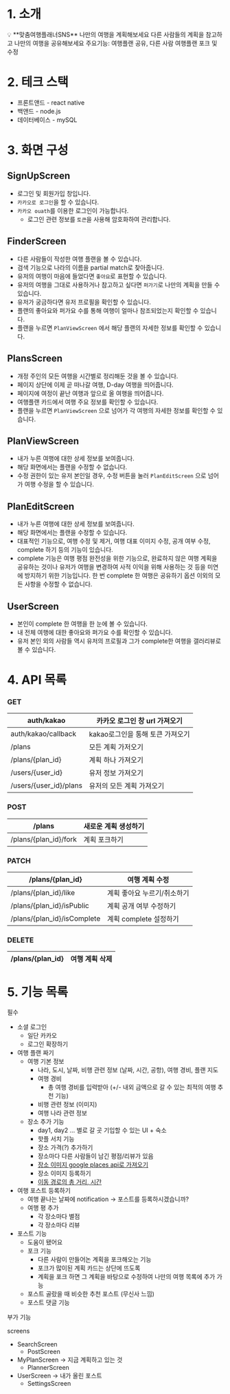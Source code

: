# 1. 소개

<aside>
💡 **맞춤여행플래너SNS**
나만의 여행을 계획해보세요
다른 사람들의 계획을 참고하고 나만의 여행을 공유해보세요
주요기능: 여행플랜 공유, 다른 사람 여행플랜 포크 및 수정

</aside>

# 2. 테크 스택

- 프론트앤드 - react native
- 백앤드 - node.js
- 데이터베이스 - mySQL

# 3. 화면 구성

## SignUpScreen

- 로그인 및 회원가입 창입니다.
- `카카오로 로그인`을 할 수 있습니다.
- `카카오 ouath`를 이용한 로그인이 가능합니다.
    - 로그인 관련 정보를 `토큰`을 사용해 암호화하여 관리합니다.

## FinderScreen

- 다른 사람들이 작성한 여행 플랜을 볼 수 있습니다.
- 검색 기능으로 나라의 이름을 partial match로 찾아줍니다.
- 유저의 여행이 마음에 들었다면 `좋아요`로 표현할 수 있습니다.
- 유저의 여행을 그대로 사용하거나 참고하고 싶다면 `퍼가기`로 나만의 계획을 만들 수 있습니다.
- 유저가 궁금하다면 유저 프로필을 확인할 수 있습니다.
- 플랜의 좋아요와 퍼가요 수를 통해 여행이 얼마나 참조되었는지 확인할 수 있습니다.
- 플랜을 누르면 `PlanViewScreen` 에서 해당 플랜의 자세한 정보를 확인할 수 있습니다.

## PlansScreen

- 개정 주인의 모든 여행을 시간별로 정리해둔 것을 볼 수 있습니다.
- 페이지 상단에 이제 곧 떠나갈 여행, D-day 여행을 띄어줍니다.
- 페이지에 여정이 끝난 여행과 앞으로 올 여행을 띄어줍니다.
- 여행플랜 카드에서 여행 주요 정보를 확인할 수 있습니다.
- 플랜을 누르면 `PlanViewScreen` 으로 넘어가 각 여행의 자세한 정보를 확인할 수 있습니다.

## PlanViewScreen

- 내가 누른 여행에 대한 상세 정보를 보여줍니다.
- 해당 화면에서는 플랜을 수정할 수 없습니다.
- 수정 권한이 있는 유저 본인일 경우, 수정 버튼을 눌러 `PlanEditScreen` 으로 넘어가 여행 수정을 할 수 있습니다.

## PlanEditScreen

- 내가 누른 여행에 대한 상세 정보를 보여줍니다.
- 해당 화면에서는 플랜을 수정할 수 있습니다.
- 대표적인 기능으로, 여행 수정 및 제거, 여행 대표 이미지 수정, 공개 여부 수정, complete 하기 등의 기능이 있습니다.
- complete 기능은 여행 평점 완전성을 위한 기능으로, 완료하지 않은 여행 계획을 공유하는 것이나 유저가 여행을 변경하여 사적 이익을 위해 사용하는 것 등을 미연에 방지하기 위한 기능입니다. 한 번 complete 한 여행은 공유하기 옵션 이외의 모든 사항을 수정할 수 없습니다.

## UserScreen

- 본인이 complete 한 여행을 한 눈에 볼 수 있습니다.
- 내 전체 여행에 대한 좋아요와 퍼가요 수를 확인할 수 있습니다.
- 유저 본인 외의 사람들 역시 유저의 프로필과 그가 complete한 여행을 갤러리뷰로 볼 수 있습니다.


# 4. API 목록

### GET

| auth/kakao | 카카오 로그인 창 url 가져오기 |
| --- | --- |
| auth/kakao/callback | kakao로그인을 통해 토큰 가져오기 |
| /plans | 모든 계획 가저오기 |
| /plans/{plan_id} | 계획 하나 가져오기 |
| /users/{user_id} | 유저 정보 가져오기 |
| /users/{user_id}/plans | 유저의 모든 계획 가져오기 |

### POST

| /plans | 새로운 계획 생성하기 |
| --- | --- |
| /plans/{plan_id}/fork | 계획 포크하기 |

### PATCH

| /plans/{plan_id} | 여행 계획 수정 |
| --- | --- |
| /plans/{plan_id}/like | 계획 좋아요 누르기/취소하기 |
| /plans/{plan_id}/isPublic | 계획 공개 여부 수정하기 |
| /plans/{plan_id}/isComplete | 계획 complete 설정하기 |

### DELETE

| /plans/{plan_id} | 여행 계획 삭제 |
| --- | --- |

# 5. 기능 목록

필수

- 소셜 로그인
    - 일단 카카오
    - 로그인 확장하기
- 여행 플랜 짜기
    - 여행 기본 정보
        - 나라, 도시, 날짜, 비행 관련 정보 (날짜, 시간, 공항), 여행 경비, 플랜 지도
        - 여행 경비
            - 총 여행 경비를 입력받아 (+/- 내외 금액으로 갈 수 있는 최적의 여행 추천 기능)
        - 비행 관련 정보 (이미지)
        - 여행 나라 관련 정보
    - 장소 추가 기능
        - day1, day2 … 별로 갈 곳 기입할 수 있는 UI + 숙소
        - 핫플 서치 기능
        - 장소 가격(?) 추가하기
        - 장소마다 다른 사람들이 남긴 평점/리뷰가 있음
        - [장소 이미지 google places api로 가져오기](https://developers.google.com/maps/documentation/places/web-service/photos)
        - 장소 이미지 등록하기
        - [이동 경로의 총 거리, 시간](https://developers.google.com/maps/documentation/routes/overview)
- 여행 포스트 등록하기
    - 여행 끝나는 날짜에 notification → 포스트를 등록하시겠습니까?
    - 여행 평 추가
        - 각 장소마다 별점
        - 각 장소마다 리뷰
- 포스트 기능
    - 도움이 됐어요
    - 포크 기능
        - 다른 사람이 만들어논 계획을 포크해오는 기능
        - 포크가 많이된 계획 카드는 상단에 뜨도록
        - 계획을 포크 하면 그 계획을 바탕으로 수정하여 나만의 여행 목록에 추가 가능
    - 포스트 골랐을 때 비슷한 추천 포스트 (무신사 느낌)
    - 포스트 댓글 기능

부가 기능

screens

- SearchScreen
    - PostScreen
- MyPlanScreen → 지금 계획하고 있는 것
    - PlannerScreen
- UserScreen → 내가 올린 포스트
    - SettingsScreen
